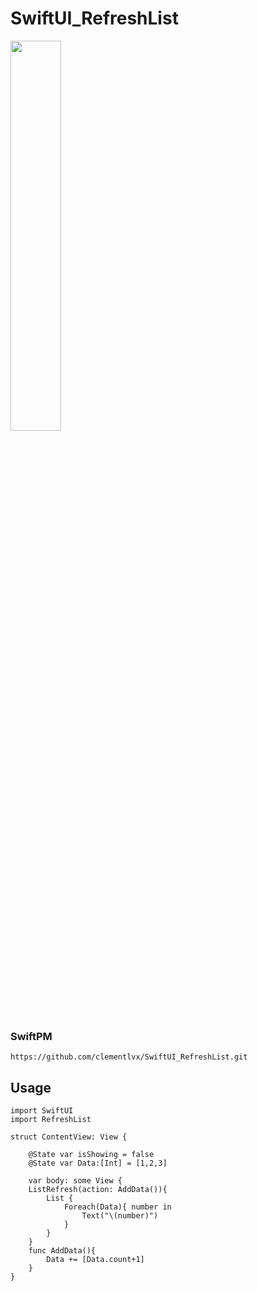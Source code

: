 SwiftUI_RefreshList
===============

<image src="docs/screen.gif" width="40%">

### SwiftPM

```
https://github.com/clementlvx/SwiftUI_RefreshList.git
```

Usage
-----

```
import SwiftUI
import RefreshList

struct ContentView: View {
    
    @State var isShowing = false
    @State var Data:[Int] = [1,2,3]

    var body: some View {
    ListRefresh(action: AddData()){
        List {
            Foreach(Data){ number in
                Text("\(number)")
            }
        }
    }
    func AddData(){
        Data += [Data.count+1]
    }
}
```
